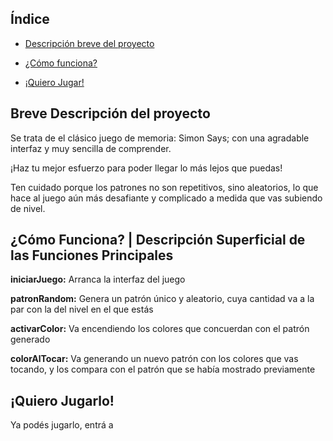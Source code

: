 ## Índice

* [Descripción breve del proyecto](#descripcion)

* [¿Cómo funciona?](#funcionar)

* [¡Quiero Jugar!](#jugar)


<h2 id="descripcion">Breve Descripción del proyecto</h2>
<p>Se trata de el clásico juego de memoria: Simon Says; con una agradable interfaz y muy sencilla de comprender.</p>
<p>¡Haz tu mejor esfuerzo para poder llegar lo más lejos que puedas!</p>
<p>Ten cuidado porque los patrones no son repetitivos, sino aleatorios, lo que hace al juego aún más desafiante y complicado a medida que vas subiendo de nivel.</p>

<h2 id="funcionar">¿Cómo Funciona? | Descripción Superficial de las Funciones Principales</h2>
<p><b>iniciarJuego:</b> Arranca la interfaz del juego</p>
<p><b>patronRandom:</b> Genera un patrón único y aleatorio, cuya cantidad va a la par con la del nivel en el que estás</p>
<p><b>activarColor:</b> Va encendiendo los colores que concuerdan con el patrón generado</p>
<p><b>colorAlTocar:</b> Va generando un nuevo patrón con los colores que vas tocando, y los compara con el patrón que se había mostrado previamente</p>

<h2 id="jugar">¡Quiero Jugarlo!</h2>
<p>Ya podés jugarlo, entrá a <a src="https://tremendosimondice.netlify.app/"></a></p>









